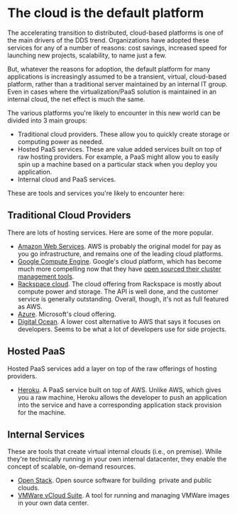 # The cloud is the default platform

<span class="drop fa fa-cloud fa-5x pull-left fa-border"></span>

The accelerating transition to distributed, cloud-based platforms is one of the main drivers of the DDS trend. Organizations have adopted these services for any of a number of reasons: cost savings, increased speed for launching new projects, scalability, to name just a few.

But, whatever the reasons for adoption, the default platform for many applications is increasingly assumed to be a transient, virtual, cloud-based platform, rather than a traditional server maintained by an internal IT group. Even in cases where the virtualization/PaaS solution is maintained in an internal cloud, the net effect is much the same.

The various platforms you're likely to encounter in this new world can be divided into 3 main groups:

* Traditional cloud providers. These allow you to quickly create storage or computing power as needed.
* Hosted PaaS services. These are value added services built on top of raw hosting providers.  For example, a PaaS might allow you to easily spin up a machine based on a particular stack when you deploy you application.
* Internal cloud and PaaS services.


These are tools and services you're likely to encounter here:

## Traditional Cloud Providers

There are lots of hosting services. Here are some of the more popular.

* [Amazon Web Services](http://aws.amazon.com/).  AWS is probably the original model for pay as you go infrastructure, and remains one of the leading cloud platforms.
* [Google Compute Engine](https://cloud.google.com/products/compute-engine/).  Google's cloud platform, which has become much more compelling now that they have [open sourced their cluster management tools](http://googlecloudplatform.blogspot.com/2014/06/an-update-on-container-support-on-google-cloud-platform.html).
* [Rackspace cloud](https://mycloud.rackspace.com/). The cloud offering from Rackspace is mostly about compute power and storage. The API is well done, and the customer service is generally outstanding. Overall, though, it's not as full featured as AWS.
* [Azure](http://www.windowsazure.com/). Microsoft's cloud offering.
* [Digital Ocean](https://www.digitalocean.com/). A lower cost alternative to AWS that says it focuses on developers. Seems to be what a lot of developers use for side projects.

## Hosted PaaS

Hosted PaaS services add a layer on top of the raw offerings of hosting providers.

* [Heroku](https://www.heroku.com/).  A PaaS service built on top of AWS. Unlike AWS, which gives you a raw machine, Heroku allows the developer to push an application into the service and have a corresponding application stack provision for the machine.

## Internal Services

These are tools that create virtual internal clouds (i.e., on premise). While they're technically running in your own internal datacenter, they enable the concept of scalable, on-demand resources.

* [Open Stack](https://www.openstack.org/).  Open source software for building  private and public clouds.
* [VMWare vCloud Suite](http://www.vmware.com/products/vcloud-suite/).  A tool for running and managing VMWare images in your own data center.